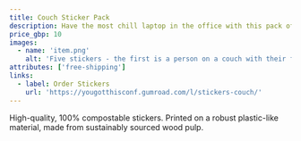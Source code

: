 ```yaml
---
title: Couch Sticker Pack
description: Have the most chill laptop in the office with this pack of fan-favorite stickers from our January 2020 event. Each pack contains one of each design.
price_gbp: 10
images:
  - name: 'item.png'
    alt: 'Five stickers - the first is a person on a couch with their feet up, looking at their laptop with a small black cat. The second is of a black cat. The third is of a white dog on a pink rug belly-up. The fourth is a fist in a photo frame. The final sticker is the You Got This logo.'
attributes: ['free-shipping']
links:
  - label: Order Stickers
    url: 'https://yougotthisconf.gumroad.com/l/stickers-couch/'
---
```


High-quality, 100% compostable stickers. Printed on a robust plastic-like material, made from sustainably sourced wood pulp.
